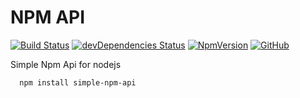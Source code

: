 # NPM API

[![Build Status](https://travis-ci.com/alexbg/simple-npm-api.svg?branch=master)](https://travis-ci.com/alexbg/simple-npm-api)
[![devDependencies Status](https://david-dm.org/alexbg/simple-npm-api/dev-status.svg)](https://david-dm.org/alexbg/simple-npm-api?type=dev)
[![NpmVersion](https://img.shields.io/npm/v/simple-npm-api.svg)](https://www.npmjs.com/package/@alexbg/simple-npm-api)
[![GitHub](https://img.shields.io/github/license/alexbg/simple-npm-api.svg)](https://github.com/alexbg/simple-npm-api/blob/master/LICENSE)

Simple Npm Api for nodejs

```sh
  npm install simple-npm-api
```